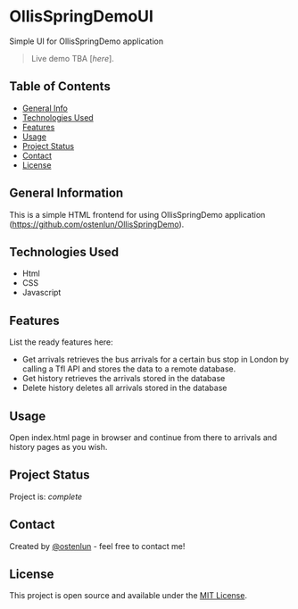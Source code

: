 # OllisSpringDemoUI
Simple UI for OllisSpringDemo application

> Live demo TBA [_here_].

## Table of Contents
* [General Info](#general-information)
* [Technologies Used](#technologies-used)
* [Features](#features)
* [Usage](#usage)
* [Project Status](#project-status)
* [Contact](#contact)
* [License](#license)

## General Information
This is a simple HTML frontend for using OllisSpringDemo application (https://github.com/ostenlun/OllisSpringDemo).

## Technologies Used
- Html
- CSS
- Javascript

## Features
List the ready features here:
- Get arrivals retrieves the bus arrivals for a certain bus stop in London by calling a Tfl API and stores the data to a remote database.
- Get history retrieves the arrivals stored in the database
- Delete history deletes all arrivals stored in the database

## Usage
Open index.html page in browser and continue from there to arrivals and history pages as you wish.

## Project Status
Project is: _complete_

## Contact
Created by [@ostenlun](https://www.codeheaven.one/) - feel free to contact me!

## License
This project is open source and available under the [MIT License]().
